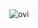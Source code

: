 <img src="https://github-readme-stats.vercel.app/api/top-langs?username=dev-mantas&show_icons=true&locale=en&layout=compact&theme=chartreuse-dark" alt="ovi" />
